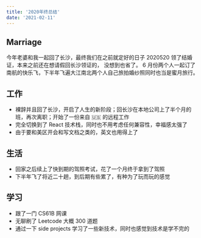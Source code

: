 ```yaml
---
title: '2020年终总结'
date: '2021-02-11'
---
```


<!-- excerpt -->

## Marriage

今年老婆和我一起回了长沙，最终我们在之前就定好的日子 2020520 领了结婚证，本来之前还在想请假回长沙领证的，
没想到也省了。
6 月份两个人一起订了南航的快乐飞，下半年飞遍大江南北两个人自己旅拍婚纱照同时也当是蜜月旅行。

## 工作

- 裸辞并且回了长沙，开启了人生的新阶段；回长沙在本地公司上了半个月的班，再次离职；开始了一份来自 🇺🇸 的远程工作
- 完全切换到了 React 技术栈，同时也不用考虑任何兼容性，幸福感太强了
- 由于要和美区开会和写文档之类的，英文也用得上了

## 生活

- 回家之后续上了快到期的驾照考试，花了一个月终于拿到了驾照
- 下半年飞了将近二十趟，到后期有些累了，有种为了玩而玩的感觉

## 学习

- 跟了一门 CS61B 网课
- 无聊刷了 Leetcode 大概 300 道题
- 通过一下 side projects 学习了一些新技术，同时也感觉到技术是学不完的
